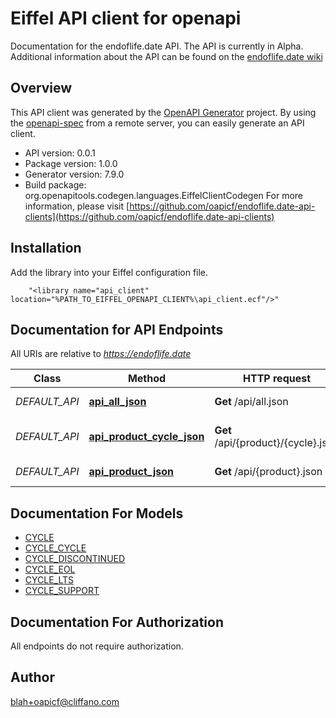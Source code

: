 # Eiffel API client for openapi

Documentation for the endoflife.date API. The API is currently in Alpha. Additional information about the API can be found on the [endoflife.date wiki](https://github.com/endoflife-date/endoflife.date/wiki)

## Overview
This API client was generated by the [OpenAPI Generator](https://openapi-generator.tech) project.  By using the [openapi-spec](https://openapis.org) from a remote server, you can easily generate an API client.

- API version: 0.0.1
- Package version: 1.0.0
- Generator version: 7.9.0
- Build package: org.openapitools.codegen.languages.EiffelClientCodegen
For more information, please visit [https://github.com/oapicf/endoflife.date-api-clients](https://github.com/oapicf/endoflife.date-api-clients)

## Installation
Add the library into your Eiffel configuration file.
```
    "<library name="api_client" location="%PATH_TO_EIFFEL_OPENAPI_CLIENT%\api_client.ecf"/>"
```

## Documentation for API Endpoints

All URIs are relative to *https://endoflife.date*

Class | Method | HTTP request | Description
------------ | ------------- | ------------- | -------------
*DEFAULT_API* | [**api_all_json**](docs/DEFAULT_API.md#api_all_json) | **Get** /api/all.json | All Products
*DEFAULT_API* | [**api_product_cycle_json**](docs/DEFAULT_API.md#api_product_cycle_json) | **Get** /api/{product}/{cycle}.json | Single cycle details
*DEFAULT_API* | [**api_product_json**](docs/DEFAULT_API.md#api_product_json) | **Get** /api/{product}.json | Get All Details


## Documentation For Models

 - [CYCLE](docs/CYCLE.md)
 - [CYCLE_CYCLE](docs/CYCLE_CYCLE.md)
 - [CYCLE_DISCONTINUED](docs/CYCLE_DISCONTINUED.md)
 - [CYCLE_EOL](docs/CYCLE_EOL.md)
 - [CYCLE_LTS](docs/CYCLE_LTS.md)
 - [CYCLE_SUPPORT](docs/CYCLE_SUPPORT.md)


## Documentation For Authorization

 All endpoints do not require authorization.


## Author

blah+oapicf@cliffano.com

